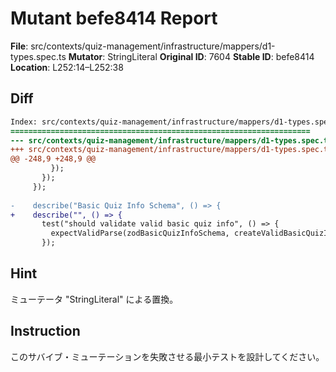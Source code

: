 # Mutant befe8414 Report

**File**: src/contexts/quiz-management/infrastructure/mappers/d1-types.spec.ts
**Mutator**: StringLiteral
**Original ID**: 7604
**Stable ID**: befe8414
**Location**: L252:14–L252:38

## Diff

```diff
Index: src/contexts/quiz-management/infrastructure/mappers/d1-types.spec.ts
===================================================================
--- src/contexts/quiz-management/infrastructure/mappers/d1-types.spec.ts	original
+++ src/contexts/quiz-management/infrastructure/mappers/d1-types.spec.ts	mutated #7604
@@ -248,9 +248,9 @@
         });
       });
     });
 
-    describe("Basic Quiz Info Schema", () => {
+    describe("", () => {
       test("should validate valid basic quiz info", () => {
         expectValidParse(zodBasicQuizInfoSchema, createValidBasicQuizInfo());
       });
```

## Hint

ミューテータ "StringLiteral" による置換。

## Instruction

このサバイブ・ミューテーションを失敗させる最小テストを設計してください。
